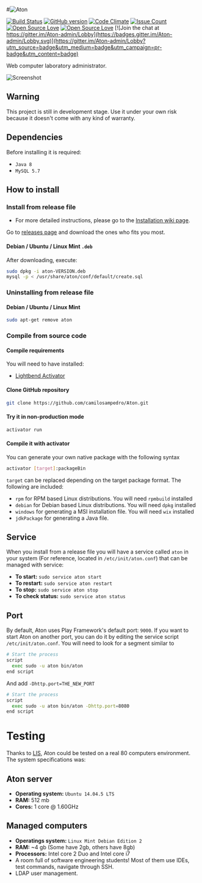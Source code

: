 #![Aton](https://github.com/camilosampedro/Aton/raw/gh-pages/images/AtonLogoMedium.png) 

[![Build Status](https://travis-ci.org/camilosampedro/Aton.svg?branch=master)](https://travis-ci.org/camilosampedro/Aton)
[![GitHub version](https://badge.fury.io/gh/camilosampedro%2FAton.svg)](https://badge.fury.io/gh/camilosampedro%2FAton)
[![Code Climate](https://codeclimate.com/github/camilosampedro/Aton/badges/gpa.svg)](https://codeclimate.com/github/camilosampedro/Aton)
[![Issue Count](https://codeclimate.com/github/camilosampedro/Aton/badges/issue_count.svg)](https://codeclimate.com/github/camilosampedro/Aton)
[![Open Source Love](https://badges.frapsoft.com/os/v2/open-source.svg?v=102)](https://github.com/ellerbrock/open-source-badge/)
[![Open Source Love](https://badges.frapsoft.com/os/gpl/gpl.svg?v=102)](https://github.com/ellerbrock/open-source-badge/)
[![Join the chat at https://gitter.im/Aton-admin/Lobby](https://badges.gitter.im/Aton-admin/Lobby.svg)](https://gitter.im/Aton-admin/Lobby?utm_source=badge&utm_medium=badge&utm_campaign=pr-badge&utm_content=badge)



Web computer laboratory administrator.

![Screenshot](https://github.com/camilosampedro/Aton/raw/gh-pages/images/Aton_screenshot.png)

## Warning
This project is still in development stage. Use it under your own risk because it doesn't come with any kind of warranty.

## Dependencies

Before installing it is required:
 - `Java 8`
 - `MySQL 5.7`

## How to install
### Install from release file

- For more detailed instructions, please go to the [Installation wiki page](https://github.com/camilosampedro/Aton/wiki/How-to-install-Aton). 

Go to [releases page](https://github.com/camilosampedro/Aton/releases) and download the ones who fits you most.

#### Debian / Ubuntu / Linux Mint `.deb`
After downloading, execute:
```bash
sudo dpkg -i aton-VERSION.deb
mysql -p < /usr/share/aton/conf/default/create.sql
```

### Uninstalling from release file
#### Debian / Ubuntu / Linux Mint
```bash
sudo apt-get remove aton
```

### Compile from source code
#### Compile requirements
You will need to have installed:
 - [Lightbend Activator](https://www.lightbend.com/activator/download)


#### Clone GitHub repository
```bash
git clone https://github.com/camilosampedro/Aton.git
```

#### Try it in non-production mode
```bash
activator run
```

#### Compile it with activator
You can generate your own native package with the following syntax
```bash
activator [target]:packageBin
```
`target` can be replaced depending on the target package format. The following are included:
 - `rpm` for RPM based Linux distributions. You will need `rpmbuild` installed
 - `debian` for Debian based Linux distributions. You will need `dpkg` installed
 - `windows` for generating a MSI installation file. You will need `wix` installed
 - `jdkPackage` for generating a Java file.

## Service
When you install from a release file you will have a service called `aton` in your system (For reference, located in `/etc/init/aton.conf`) that can be managed with service:
 - __To start:__ `sudo service aton start`
 - __To restart:__ `sudo service aton restart`
 - __To stop:__ `sudo service aton stop`
 - __To check status:__ `sudo service aton status`

## Port
By default, Aton uses Play Framework's default port: `9000`. If you want to start Aton on another port, you can do it by editing the service script `/etc/init/aton.conf`. You will need to look for a segment similar to

```bash
# Start the process
script
  exec sudo -u aton bin/aton
end script
```

And add `-Dhttp.port=THE_NEW_PORT`

```bash
# Start the process
script
  exec sudo -u aton bin/aton -Dhttp.port=8080
end script
```

# Testing
Thanks to [LIS](lis.udea.edu.co), Aton could be tested on a real 80 computers environment. The system specifications was:
## Aton server
 - __Operating system:__ `Ubuntu 14.04.5 LTS`
 - __RAM:__ 512 mb
 - __Cores:__ 1 core @ 1.60GHz
 
## Managed computers
 - __Operatings system:__ `Linux Mint Debian Edition 2`
 - __RAM:__ ~4 gb (Some have 2gb, others have 8gb)
 - __Processors:__ Intel core 2 Duo and Intel core i7
 - A room full of software engineering students! Most of them use IDEs, test commands, navigate through SSH.
 - LDAP user management.
 
